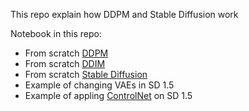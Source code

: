 This repo explain how DDPM and Stable Diffusion work

Notebook in this repo:

* From scratch [DDPM](./DDPM.ipynb)
* From scratch [DDIM](./DDIM.ipynb) 
* From scratch [Stable Diffusion](./Stable_Diffusion.ipynb)
* Example of changing VAEs in SD 1.5
* Example of appling [ControlNet](./ControlNet.ipynb) on SD 1.5